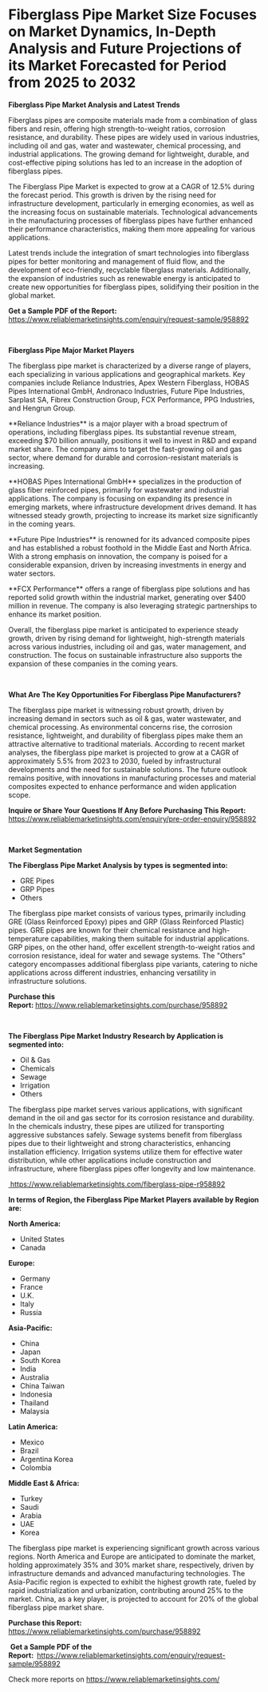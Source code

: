 <p><h1>Fiberglass Pipe Market Size Focuses on Market Dynamics, In-Depth Analysis and Future Projections of its Market Forecasted for Period from 2025 to 2032</h1></p><p><strong>Fiberglass Pipe Market Analysis and Latest Trends</strong></p>
<p><p>Fiberglass pipes are composite materials made from a combination of glass fibers and resin, offering high strength-to-weight ratios, corrosion resistance, and durability. These pipes are widely used in various industries, including oil and gas, water and wastewater, chemical processing, and industrial applications. The growing demand for lightweight, durable, and cost-effective piping solutions has led to an increase in the adoption of fiberglass pipes.</p><p>The Fiberglass Pipe Market is expected to grow at a CAGR of 12.5% during the forecast period. This growth is driven by the rising need for infrastructure development, particularly in emerging economies, as well as the increasing focus on sustainable materials. Technological advancements in the manufacturing processes of fiberglass pipes have further enhanced their performance characteristics, making them more appealing for various applications.</p><p>Latest trends include the integration of smart technologies into fiberglass pipes for better monitoring and management of fluid flow, and the development of eco-friendly, recyclable fiberglass materials. Additionally, the expansion of industries such as renewable energy is anticipated to create new opportunities for fiberglass pipes, solidifying their position in the global market.</p></p>
<p><strong>Get a Sample PDF of the Report:&nbsp;</strong> <a href="https://www.reliablemarketinsights.com/enquiry/request-sample/958892?utm_campaign=3040&utm_medium=2&utm_source=Github&utm_content=ia&utm_term=02042025&utm_id=fiberglass-pipe">https://www.reliablemarketinsights.com/enquiry/request-sample/958892</a></p>
<p>&nbsp;</p>
<p><strong>Fiberglass Pipe Major Market Players</strong></p>
<p><p>The fiberglass pipe market is characterized by a diverse range of players, each specializing in various applications and geographical markets. Key companies include Reliance Industries, Apex Western Fiberglass, HOBAS Pipes International GmbH, Andronaco Industries, Future Pipe Industries, Sarplast SA, Fibrex Construction Group, FCX Performance, PPG Industries, and Hengrun Group.</p><p>**Reliance Industries** is a major player with a broad spectrum of operations, including fiberglass pipes. Its substantial revenue stream, exceeding $70 billion annually, positions it well to invest in R&D and expand market share. The company aims to target the fast-growing oil and gas sector, where demand for durable and corrosion-resistant materials is increasing.</p><p>**HOBAS Pipes International GmbH** specializes in the production of glass fiber reinforced pipes, primarily for wastewater and industrial applications. The company is focusing on expanding its presence in emerging markets, where infrastructure development drives demand. It has witnessed steady growth, projecting to increase its market size significantly in the coming years.</p><p>**Future Pipe Industries** is renowned for its advanced composite pipes and has established a robust foothold in the Middle East and North Africa. With a strong emphasis on innovation, the company is poised for a considerable expansion, driven by increasing investments in energy and water sectors.</p><p>**FCX Performance** offers a range of fiberglass pipe solutions and has reported solid growth within the industrial market, generating over $400 million in revenue. The company is also leveraging strategic partnerships to enhance its market position.</p><p>Overall, the fiberglass pipe market is anticipated to experience steady growth, driven by rising demand for lightweight, high-strength materials across various industries, including oil and gas, water management, and construction. The focus on sustainable infrastructure also supports the expansion of these companies in the coming years.</p></p>
<p>&nbsp;</p>
<p><strong>What Are The Key Opportunities For Fiberglass Pipe Manufacturers?</strong></p>
<p><p>The fiberglass pipe market is witnessing robust growth, driven by increasing demand in sectors such as oil & gas, water wastewater, and chemical processing. As environmental concerns rise, the corrosion resistance, lightweight, and durability of fiberglass pipes make them an attractive alternative to traditional materials. According to recent market analyses, the fiberglass pipe market is projected to grow at a CAGR of approximately 5.5% from 2023 to 2030, fueled by infrastructural developments and the need for sustainable solutions. The future outlook remains positive, with innovations in manufacturing processes and material composites expected to enhance performance and widen application scope.</p></p>
<p><strong>Inquire or Share Your Questions If Any Before Purchasing This Report:</strong> <a href="https://www.reliablemarketinsights.com/enquiry/pre-order-enquiry/958892?utm_campaign=3040&utm_medium=2&utm_source=Github&utm_content=ia&utm_term=02042025&utm_id=fiberglass-pipe">https://www.reliablemarketinsights.com/enquiry/pre-order-enquiry/958892</a></p>
<p>&nbsp;</p>
<p><strong>Market Segmentation</strong></p>
<p><strong>The Fiberglass Pipe Market Analysis by types is segmented into:</strong></p>
<p><ul><li>GRE Pipes</li><li>GRP Pipes</li><li>Others</li></ul></p>
<p><p>The fiberglass pipe market consists of various types, primarily including GRE (Glass Reinforced Epoxy) pipes and GRP (Glass Reinforced Plastic) pipes. GRE pipes are known for their chemical resistance and high-temperature capabilities, making them suitable for industrial applications. GRP pipes, on the other hand, offer excellent strength-to-weight ratios and corrosion resistance, ideal for water and sewage systems. The "Others" category encompasses additional fiberglass pipe variants, catering to niche applications across different industries, enhancing versatility in infrastructure solutions.</p></p>
<p><strong>Purchase this Report:&nbsp;</strong><a href="https://www.reliablemarketinsights.com/purchase/958892?utm_campaign=3040&utm_medium=2&utm_source=Github&utm_content=ia&utm_term=02042025&utm_id=fiberglass-pipe">https://www.reliablemarketinsights.com/purchase/958892</a></p>
<p>&nbsp;</p>
<p><strong>The Fiberglass Pipe Market Industry Research by Application is segmented into:</strong></p>
<p><ul><li>Oil & Gas</li><li>Chemicals</li><li>Sewage</li><li>Irrigation</li><li>Others</li></ul></p>
<p><p>The fiberglass pipe market serves various applications, with significant demand in the oil and gas sector for its corrosion resistance and durability. In the chemicals industry, these pipes are utilized for transporting aggressive substances safely. Sewage systems benefit from fiberglass pipes due to their lightweight and strong characteristics, enhancing installation efficiency. Irrigation systems utilize them for effective water distribution, while other applications include construction and infrastructure, where fiberglass pipes offer longevity and low maintenance.</p></p>
<p><a href="https://www.reliablemarketinsights.com/fiberglass-pipe-r958892?utm_campaign=3040&utm_medium=2&utm_source=Github&utm_content=ia&utm_term=02042025&utm_id=fiberglass-pipe">&nbsp;https://www.reliablemarketinsights.com/fiberglass-pipe-r958892</a></p>
<p><strong>In terms of Region, the Fiberglass Pipe Market Players available by Region are:</strong></p>
<p>
    <p> <strong> North America: </strong>
        <ul>
            <li>United States</li>
            <li>Canada</li>
        </ul>
        </p> 
    <p> <strong> Europe: </strong>
        <ul>
            <li>Germany</li>
            <li>France</li>
            <li>U.K.</li>
            <li>Italy</li>
            <li>Russia</li>
        </ul>
        </p> 
    <p> <strong> Asia-Pacific: </strong>
        <ul>
            <li>China</li>
            <li>Japan</li>
            <li>South Korea</li>
            <li>India</li>
            <li>Australia</li>
            <li>China Taiwan</li>
            <li>Indonesia</li>
            <li>Thailand</li>
            <li>Malaysia</li>
        </ul>
        </p> 
    <p> <strong> Latin America: </strong>
        <ul>
            <li>Mexico</li>
            <li>Brazil</li>
            <li>Argentina Korea</li>
            <li>Colombia</li>
        </ul>
        </p> 
    <p> <strong> Middle East & Africa: </strong>
        <ul>
            <li>Turkey</li>
            <li>Saudi</li>
            <li>Arabia</li>
            <li>UAE</li>
            <li>Korea</li>
        </ul>
    </p>
    </p>
<p><p>The fiberglass pipe market is experiencing significant growth across various regions. North America and Europe are anticipated to dominate the market, holding approximately 35% and 30% market share, respectively, driven by infrastructure demands and advanced manufacturing technologies. The Asia-Pacific region is expected to exhibit the highest growth rate, fueled by rapid industrialization and urbanization, contributing around 25% to the market. China, as a key player, is projected to account for 20% of the global fiberglass pipe market share.</p></p>
<p><strong>Purchase this Report: </strong><a href="https://www.reliablemarketinsights.com/purchase/958892?utm_campaign=3040&utm_medium=2&utm_source=Github&utm_content=ia&utm_term=02042025&utm_id=fiberglass-pipe">https://www.reliablemarketinsights.com/purchase/958892</a></p>
<p>&nbsp;<strong>Get a Sample PDF of the Report:&nbsp;&nbsp;</strong><a href="https://www.reliablemarketinsights.com/enquiry/request-sample/958892?utm_campaign=3040&utm_medium=2&utm_source=Github&utm_content=ia&utm_term=02042025&utm_id=fiberglass-pipe">https://www.reliablemarketinsights.com/enquiry/request-sample/958892</a></p>
<p><strong></strong></p>
<p>Check more reports on <a href="https://www.reliablemarketinsights.com/?utm_campaign=3040&utm_medium=2&utm_source=Github&utm_content=ia&utm_term=02042025&utm_id=fiberglass-pipe">https://www.reliablemarketinsights.com/</a></p>